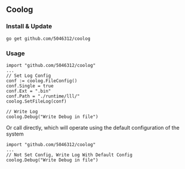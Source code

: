 ## Coolog

### Install & Update

```
go get github.com/5046312/coolog
```

### Usage

```
import "github.com/5046312/coolog"
...
// Set Log Config
conf := coolog.FileConfig()
conf.Single = true
conf.Ext = ".bin"
conf.Path = "./runtime/lll/"
coolog.SetFileLog(conf)

// Write Log
coolog.Debug("Write Debug in file")
```

Or call directly, which will operate using the default configuration of the system


```
import "github.com/5046312/coolog"
...
// Not Set Config, Write Log With Default Config
coolog.Debug("Write Debug in file")
```
